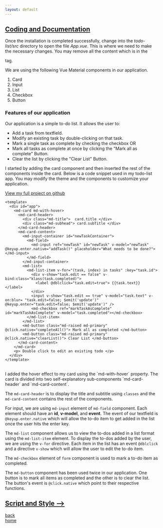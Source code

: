 ```yaml
---
layout: default
---
```


## [Coding and Documentation](./vue-material-app-coding.html)

Once the installation is completed successfully, change into the _todo-list/src_ directory to open the file _App.vue_. This is where we need to make the necessary changes. You may remove all the content which is in the _<div> </div>_  tag. 

We are using the following Vue Material components in our application.

<ol> 
<li> Card </li>
<li> Input </li>
<li> List </li>
<li> Checkbox </li>
<li> Button </li>
</ol>

### Features of our application 

Our application is a simple to-do list. It allows the user to: 

<ul>
<li> Add a task from textfield. </li>
<li> Modify an existing task by double-clicking on that task. </li>
<li> Mark a single task as complete by checking the checkbox OR </li>
<li> Mark all tasks as complete at once by clicking the "Mark all as complete" Button. </li>
<li> Clear the list by clicking the "Clear List" Button. </li>
</ul>


I started by adding the card component and then inserted the rest of the components inside the card. Below is a code snippet used in my todo-list app. You may modify the theme and the components to customize your application.

[View my full project on github](https://github.com/Sultaness/Todo-List-using-Vue-Material-)
<br>

```
<template>
  <div id="app">
    <md-card md-with-hover>
      <md-card-header>
        <div class="md-title">  card.title </div>
        <div class="md-subhead"> card.subTitle </div>
      </md-card-header>
      <md-card-content>
      	<md-input-container id="newTaskContainer">
          <md-field>
            <md-input ref="newTask" id="newTask" v-model="newTask" @keyup.enter.native="addTask()" placeholder="What needs to be done?"></md-input>
          </md-field>
        </md-input-container>   
        <md-list>
          <md-list-item v-for="(task, index) in tasks" :key="task.id">
            <div v-show="task.edit == false" v-bind:class="klass(task.completed)">
              <label @dblclick="task.edit=true"> {{task.text}} </label>
            </div>
            <input v-show="task.edit == true" v-model="task.text" v-on:blur= "task.edit=false; $emit('update')" @keyup.enter="task.edit=false; $emit('update')" />
            <md-checkbox ref="markTaskAsComplete" id="markTaskAsComplete" v-model="task.completed"></md-checkbox>
          </md-list-item>
        </md-list>
        <md-button class="md-raised md-primary" @click.native="completeAll()"> Mark all as completed </md-button>
        <md-button class="md-raised md-primary" @click.native="clearList()"> Clear List </md-button>
      </md-card-content>
    </md-card> 
    <p> Double click to edit an existing todo </p>
  </div>
</template>
```
<br>
I added the hover effect to my card using the `md-with-hover` property. The card is divided into two self-explanatory sub-components `md-card-header` and `md-card-content`.

The `md-card-header` is to display the title and subtitle using `classes` and the `md-card-content` contains the rest of the components. 

For input, we are using `md-input` element of `md-field` component. Each element should have an **id**, **v-model**, and **event**. The event of our textfield is `@keyup.enter.native` which will allow the to-do item to get added in the list once the user hits the enter key.

The `md-list` component allows us to view the to-dos added in a list format using the `md-list-item` element. To display the to-dos added by the user, we are using the `v-for` directive. Each item in the list has an event `@dblclick` and a directive `v-show` which will allow the user to edit the to-do item. 

The `md-checkbox` element of `form` component is used to mark a to-do item as completed.

The `md-button` component has been used twice in our application. One button is to mark all items as completed and the other is to clear the list. The button's event is `@click.native` which point to their respective functions. 

## [Script and Style -->](./vue-material-app-script.html)

[back](./vue-material-app.html) <br>
[home](./)

